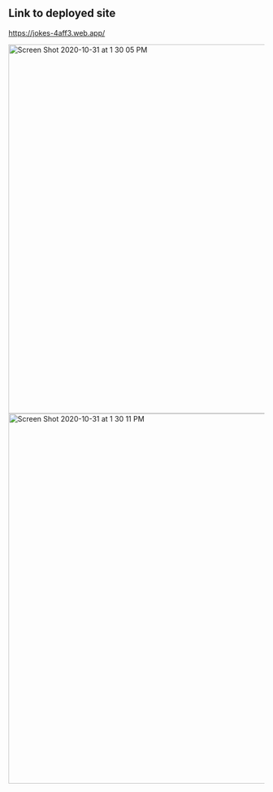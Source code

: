## Link to deployed site
https://jokes-4aff3.web.app/

<img width="727" alt="Screen Shot 2020-10-31 at 1 30 05 PM" src="https://user-images.githubusercontent.com/65687019/97787048-b6ffa000-1b7d-11eb-8e08-20d8dde313d6.png">
<img width="729" alt="Screen Shot 2020-10-31 at 1 30 11 PM" src="https://user-images.githubusercontent.com/65687019/97787049-b7983680-1b7d-11eb-9625-69af91ecbe65.png">
